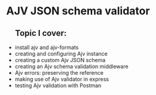 <h1>AJV JSON schema validator</h1>
<ul> 
 <h2> Topic I cover: </h2>
 <li>install ajv and ajv-formats</li>
 <li>creating and configuring Ajv instance</li>
 <li>creating a custom Ajv JSON schema</li>
 <li>creating an Ajv schema validation middleware</li>
 <li>Ajv errors: preserving the reference </li>
 <li>making use of Ajv validator in express </li>
 <li>testing Ajv validation with Postman </li>
</ul>
